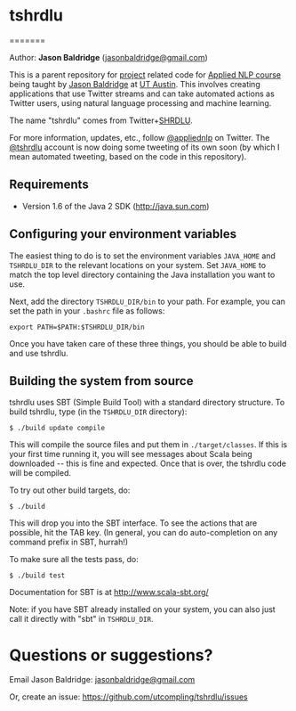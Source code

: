 # tshrdlu
=======

Author: **Jason Baldridge** (jasonbaldridge@gmail.com)

This is a parent repository for [project](https://github.com/utcompling/applied-nlp/wiki/Course-Project) related code for [Applied NLP course](https://github.com/utcompling/applied-nlp/wiki) being taught by [Jason Baldridge](http://www.jasonbaldridge.com) at [UT Austin](http://www.utexas.edu). This involves creating applications that use Twitter streams and can take automated actions as Twitter users, using natural language processing and machine learning.

The name "tshrdlu" comes from Twitter+[SHRDLU](http://en.wikipedia.org/wiki/SHRDLU).

For more information, updates, etc., follow [@appliednlp](https://twitter.com/appliednlp) on Twitter. The [@tshrdlu](https://twitter.com/tshrdlu) account is now doing some tweeting of its own soon (by which I mean automated tweeting, based on the code in this repository).

## Requirements

* Version 1.6 of the Java 2 SDK (http://java.sun.com)

## Configuring your environment variables

The easiest thing to do is to set the environment variables `JAVA_HOME`
and `TSHRDLU_DIR` to the relevant locations on your system. Set `JAVA_HOME`
to match the top level directory containing the Java installation you
want to use.

Next, add the directory `TSHRDLU_DIR/bin` to your path. For example, you
can set the path in your `.bashrc` file as follows:

	export PATH=$PATH:$TSHRDLU_DIR/bin

Once you have taken care of these three things, you should be able to
build and use tshrdlu.


## Building the system from source

tshrdlu uses SBT (Simple Build Tool) with a standard directory
structure.  To build tshrdlu, type (in the `TSHRDLU_DIR` directory):

	$ ./build update compile

This will compile the source files and put them in
`./target/classes`. If this is your first time running it, you will see
messages about Scala being downloaded -- this is fine and
expected. Once that is over, the tshrdlu code will be compiled.

To try out other build targets, do:

	$ ./build

This will drop you into the SBT interface. To see the actions that are
possible, hit the TAB key. (In general, you can do auto-completion on
any command prefix in SBT, hurrah!)

To make sure all the tests pass, do:

	$ ./build test

Documentation for SBT is at <http://www.scala-sbt.org/>

Note: if you have SBT already installed on your system, you can
also just call it directly with "sbt" in `TSHRDLU_DIR`.


# Questions or suggestions?

Email Jason Baldridge: <jasonbaldridge@gmail.com>

Or, create an issue: <https://github.com/utcompling/tshrdlu/issues>
